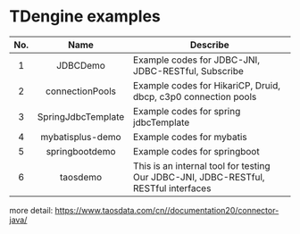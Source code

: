 # TDengine examples

| No.  |        Name        | Describe                                                     |
| :--: | :----------------: | ------------------------------------------------------------ |
|  1   |      JDBCDemo      | Example codes for JDBC-JNI, JDBC-RESTful, Subscribe          |
|  2   |  connectionPools   | Example codes for HikariCP, Druid, dbcp, c3p0 connection pools |
|  3   | SpringJdbcTemplate | Example codes for spring jdbcTemplate                        |
|  4   |  mybatisplus-demo  | Example codes for mybatis                                    |
|  5   |   springbootdemo   | Example codes for springboot                                 |
|  6   |      taosdemo      | This is an internal tool for testing Our JDBC-JNI, JDBC-RESTful, RESTful interfaces |


more detail: https://www.taosdata.com/cn//documentation20/connector-java/